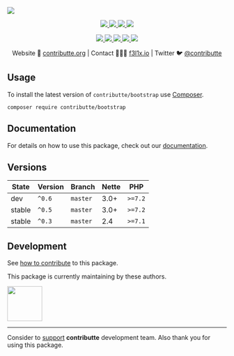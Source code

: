 ![](https://heatbadger.now.sh/github/readme/contributte/bootstrap/)

<p align=center>
  <a href="https://github.com/contributte/bootstrap/actions">
    <img src="https://badgen.net/github/checks/contributte/bootstrap/master?cache=300">
  </a>
  <a href="https://coveralls.io/r/contributte/bootstrap">
    <img src="https://badgen.net/coveralls/c/github/contributte/bootstrap?cache=300">
  </a>
  <a href="https://packagist.org/packages/contributte/bootstrap">
    <img src="https://badgen.net/packagist/dm/contributte/bootstrap">
  </a>
  <a href="https://packagist.org/packages/contributte/bootstrap">
    <img src="https://badgen.net/packagist/v/contributte/bootstrap">
  </a>
</p>
<p align=center>
  <a href="https://packagist.org/packages/contributte/bootstrap">
    <img src="https://badgen.net/packagist/php/contributte/bootstrap">
  </a>
  <a href="https://github.com/contributte/bootstrap">
    <img src="https://badgen.net/github/license/contributte/bootstrap">
  </a>
  <a href="http://bit.ly/apittegitter">
    <img src="https://badgen.net/badge/chat/apitte/cyan">
  </a>
  <a href="https://bit.ly/cttfo">
    <img src="https://badgen.net/badge/support/forum/yellow">
  </a>
  <a href="https://contributte.org/partners.html">
    <img src="https://badgen.net/badge/become/a%20patron/F96854">
  </a>
<p>

<p align=center>
Website 🚀 <a href="https://contributte.org">contributte.org</a> | Contact 👨🏻‍💻 <a href="https://f3l1x.io">f3l1x.io</a> | Twitter 🐦 <a href="https://twitter.com/contributte">@contributte</a>
</p>

## Usage

To install the latest version of `contributte/bootstrap` use [Composer](https://getcomposer.com).

```
composer require contributte/bootstrap
```

## Documentation

For details on how to use this package, check out our [documentation](.docs).

## Versions

| State       | Version | Branch   | Nette | PHP     |
|-------------|---------|----------|-------|---------|
| dev         | `^0.6`  | `master` | 3.0+  | `>=7.2` |
| stable      | `^0.5`  | `master` | 3.0+  | `>=7.2` |
| stable      | `^0.3`  | `master` | 2.4   | `>=7.1` |

## Development

See [how to contribute](https://contributte.org/contributing.html) to this package.

This package is currently maintaining by these authors.

<a href="https://github.com/f3l1x">
  <img width="80" height="80" src="https://avatars2.githubusercontent.com/u/538058?v=3&s=80">
</a>

-----

Consider to [support](https://contributte.com/partners) **contributte** development team.
Also thank you for using this package.
